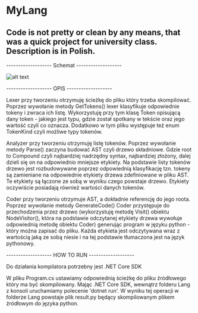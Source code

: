 # MyLang 
## Code is not pretty or clean by any means, that was a quick project for university class. Description is in Polish.
 
------------------- Schemat -------------------


![alt text](http://www.plantuml.com/plantuml/png/JOy_2uD03CNtV8hWhX-WGx5qwDAXe9iuX9gfDWUv4_e7ltiZ8LHkoNllbpokpOMqBCyP94sCrOM5bKhI2h-0E9pDrH5jzFn6cbchBRFq93I_FmO0kkvw7ntkxYJofw_y2dJequDbX7LJiDg3g6gQu-um7d3933kZhhqdlDZnyx4GokZeQbac--WF)

------------------- OPIS -------------------

Lexer przy tworzeniu otrzymuję ścieżkę do pliku który trzeba skompilować.
Poprzez wywołanie metody GetTokens() lexer klasyfikuje odpowiednie tokeny i zwraca
ich listę. Wykorzystuję przy tym klasę Token opisującą dany token - jakiego jest typu,
gdzie został spotkany w tekście oraz jego wartość czyli co oznacza. Dodatkowo w tym pliku
występuje też enum TokenKind czyli możliwe typy tokenów.

Analyzer przy tworzeniu otrzymuję listę tokenów.
Poprzez wywołanie metody Parse() zaczyna budować AST czyli drzewo składniowe. Gdzie root
to Compound czyli najbardziej nadrzędny syntax, najbardziej złożony, dalej dzieli się on
na odpowiednio mniejsze etykiety.
Na podstawie listy tokenów drzewo jest rozbudowywane poprzez odpowiednią klasyfikację
tzn. tokeny są zamieniane na odpowiednie etykiety drzewa zdefiniowane w pliku AST.
Te etykiety są łączone ze sobą w wyniku czego powstaje drzewo. Etykiety oczywiście posiadają
również wartości danych tokenów.

Coder przy tworzeniu otrzymuje AST, a dokładnie referencję do jego roota.
Poprzez wywołanie metody GenerateCode() Coder przystępuje do przechodzenia przez drzewo
(wykorzystuję metodę Visit() obiektu NodeVisitor(), która na podstawie odczytanej
etykiety drzewa wywołuje odpowiednią metodę obiektu Coder) generując program
w języku python - który można zapisać do pliku. Każda etykieta jest odczytywana wraz
z wartością jaką ze sobą niesie i na tej podstawie tłumaczona jest na język
pythonowy.

------------------- HOW TO RUN -------------------

Do działania kompilatora potrzebny jest .NET Core SDK

W pliku Program.cs ustawiamy odpowiednią ścieżkę do pliku źródłowego
który ma być skompilowany.
Mając .NET Core SDK, wewnątrz folderu Lang z konsoli uruchamiamy polecenie 'dotnet run'.
W wyniku tej operacji w folderze Lang powstaje plik result.py będący skompilowanym
plikem źródłowym do języka python.
